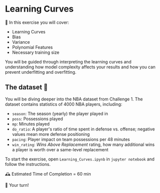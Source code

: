# Learning Curves

🎯 In this exercise you will cover:

- Learning Curves
- Bias
- Variance
- Polynomial Features
- Necessary training size

You will be guided through interpreting the learning curves and understanding how model complexity affects your results and how you can prevent underfitting and overfitting.

## The dataset 🏀

You will be diving deeper into the NBA dataset from Challenge 1. The dataset contains statistics of 4000 NBA players, including:

- `season`: The season (yearly) the player played in
- `poss`: Possessions played
- `mp`: Minutes played
- `do_ratio`: A player's ratio of time spent in defense vs. offense; negative values mean more defense positioning
- `pacing`: Player impact on team possessions per 48 minutes
- `win_rating`: *Wins Above Replacement* rating, how many additional wins a player is worth over a same-level replacement

To start the exercise, open `Learning_Curves.ipynb` in `jupyter notebook` and follow the instructions.

🕰️ Estimated Time of Completion = 60 min

🚀 Your turn!
